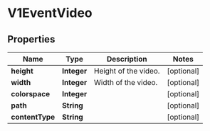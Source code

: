 
# V1EventVideo

## Properties
Name | Type | Description | Notes
------------ | ------------- | ------------- | -------------
**height** | **Integer** | Height of the video. |  [optional]
**width** | **Integer** | Width of the video. |  [optional]
**colorspace** | **Integer** |  |  [optional]
**path** | **String** |  |  [optional]
**contentType** | **String** |  |  [optional]



